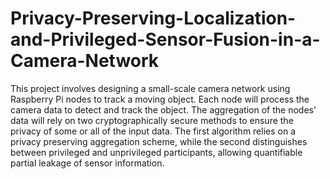 # Privacy-Preserving-Localization-and-Privileged-Sensor-Fusion-in-a-Camera-Network
This project involves designing a small-scale camera network using Raspberry Pi nodes to track a moving object. Each node will process the camera data to detect and track the object. The aggregation of the nodes’ data will rely on two cryptographically secure methods to ensure the privacy of some or all of the input data. The first algorithm relies on a privacy preserving aggregation scheme, while the second distinguishes between privileged and unprivileged participants, allowing quantifiable partial leakage of sensor information.
